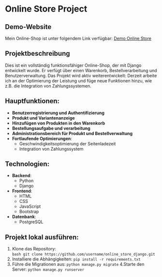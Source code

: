 # Online Store Project
## Demo-Website
Mein Online-Shop ist unter folgendem Link verfügbar: [Demo Online Store](https://healthyshopua.com) 
## Projektbeschreibung
Dies ist ein vollständig funktionsfähiger Online-Shop, der mit Django entwickelt wurde. Er verfügt über einen Warenkorb, Bestellverarbeitung und Benutzerverwaltung. Das Projekt wird aktiv weiterentwickelt: Derzeit arbeite ich an der Optimierung der Leistung und füge neue Funktionen hinzu, wie z.B. die Integration von Zahlungssystemen.
## Hauptfunktionen: 
- **Benutzerregistrierung und Authentifizierung**
- **Produkt und Variantenanzeige**
- **Hinzufügen von Produkten in den Warenkorb**
- **Bestellungsaufgabe und verarbeitung**
- **Administrationsbereich für Produkt und Bestellverwaltung**
- **Fortlaufende Optimierungen**:
  - Geschwindigkeitsoptimierung der Seitenladezeit
  - Integration von Zahlungssystem
## Technologien:
- **Backend**:
  - Python
  - Django
- **Frontend**:
  - HTML
  - CSS
  - JavaScript
  - Bootstrap
- **Datenbank**:
  - PostgreSQL 
## Projekt lokal ausführen: 
1. Klone das Repository:  
```bash git clone https://github.com/username/online_store_django.git```
2. Installiere die Abhängigkeiten:
```pip install -r requirements.txt```
3. Führe die Migrationen aus:
```python manage.py migrate```
4.Starte den Server:
```python manage.py runserver```

